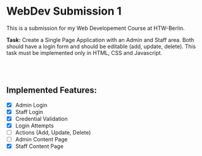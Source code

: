 # WebDev Submission 1

This is a submission for my Web Developement Course at HTW-Berlin.

<strong>Task:</strong> Create a Single Page Application with an Admin and Staff area. Both should have a login form and should be editable (add, update, delete). This task must be implemented only in HTML, CSS and Javascript.

<br/>
<br/>

## Implemented Features:
- [x] Admin Login
- [x] Staff Login
- [x] Credential Validation
- [x] Login Attempts
- [ ] Actions (Add, Update, Delete)
- [ ] Admin Content Page
- [x] Staff Content Page
